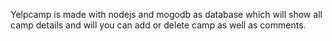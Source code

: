 Yelpcamp is made with nodejs and mogodb as database which will show all camp details and will you can add or delete camp as well as comments.